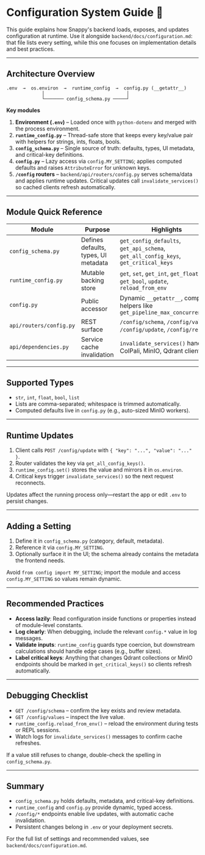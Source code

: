 # Configuration System Guide 🔧

This guide explains how Snappy's backend loads, exposes, and updates configuration at runtime. Use it alongside `backend/docs/configuration.md`: that file lists every setting, while this one focuses on implementation details and best practices.

---

## Architecture Overview

```
.env  →  os.environ  →  runtime_config  →  config.py (__getattr__)
             │                              │
             └─────── config_schema.py ─────┘
```

**Key modules**

1. **Environment (`.env`)** – Loaded once with `python-dotenv` and merged with the process environment.
2. **`runtime_config.py`** – Thread-safe store that keeps every key/value pair with helpers for strings, ints, floats, bools.
3. **`config_schema.py`** – Single source of truth: defaults, types, UI metadata, and critical-key definitions.
4. **`config.py`** – Lazy access via `config.MY_SETTING`; applies computed defaults and raises `AttributeError` for unknown keys.
5. **`/config` routers** – `backend/api/routers/config.py` serves schema/data and applies runtime updates. Critical updates call `invalidate_services()` so cached clients refresh automatically.

---

## Module Quick Reference

| Module | Purpose | Highlights |
|--------|---------|------------|
| `config_schema.py` | Defines defaults, types, UI metadata | `get_config_defaults`, `get_api_schema`, `get_all_config_keys`, `get_critical_keys` |
| `runtime_config.py` | Mutable backing store | `get`, `set`, `get_int`, `get_float`, `get_bool`, `update`, `reload_from_env` |
| `config.py` | Public accessor | Dynamic `__getattr__`, computed helpers like `get_pipeline_max_concurrency()` |
| `api/routers/config.py` | REST surface | `/config/schema`, `/config/values`, `/config/update`, `/config/reset` |
| `api/dependencies.py` | Service cache invalidation | `invalidate_services()` handles ColPali, MinIO, Qdrant clients |

---

## Supported Types

- `str`, `int`, `float`, `bool`, `list`
- Lists are comma-separated; whitespace is trimmed automatically.
- Computed defaults live in `config.py` (e.g., auto-sized MinIO workers).

---

## Runtime Updates

1. Client calls `POST /config/update` with `{ "key": "...", "value": "..." }`.
2. Router validates the key via `get_all_config_keys()`.
3. `runtime_config.set()` stores the value and mirrors it in `os.environ`.
4. Critical keys trigger `invalidate_services()` so the next request reconnects.

Updates affect the running process only—restart the app or edit `.env` to persist changes.

---

## Adding a Setting

1. Define it in `config_schema.py` (category, default, metadata).
2. Reference it via `config.MY_SETTING`.
3. Optionally surface it in the UI; the schema already contains the metadata the frontend needs.

Avoid `from config import MY_SETTING`; import the module and access `config.MY_SETTING` so values remain dynamic.

---

## Recommended Practices

- **Access lazily**: Read configuration inside functions or properties instead of module-level constants.
- **Log clearly**: When debugging, include the relevant `config.*` value in log messages.
- **Validate inputs**: `runtime_config` guards type coercion, but downstream calculations should handle edge cases (e.g., buffer sizes).
- **Label critical keys**: Anything that changes Qdrant collections or MinIO endpoints should be marked in `get_critical_keys()` so clients refresh automatically.

---

## Debugging Checklist

- `GET /config/schema` – confirm the key exists and review metadata.
- `GET /config/values` – inspect the live value.
- `runtime_config.reload_from_env()` – reload the environment during tests or REPL sessions.
- Watch logs for `invalidate_services()` messages to confirm cache refreshes.

If a value still refuses to change, double-check the spelling in `config_schema.py`.

---

## Summary

- `config_schema.py` holds defaults, metadata, and critical-key definitions.
- `runtime_config` and `config.py` provide dynamic, typed access.
- `/config/*` endpoints enable live updates, with automatic cache invalidation.
- Persistent changes belong in `.env` or your deployment secrets.

For the full list of settings and recommended values, see `backend/docs/configuration.md`.

